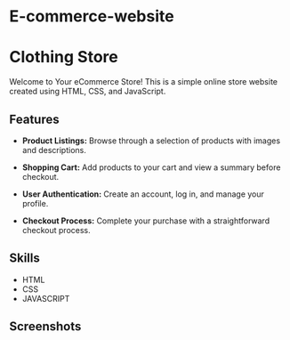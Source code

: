 # E-commerce-website

# Clothing Store

Welcome to Your eCommerce Store! This is a simple online store website created using HTML, CSS, and JavaScript.

## Features

- **Product Listings:** Browse through a selection of products with images and descriptions.

- **Shopping Cart:** Add products to your cart and view a summary before checkout.

- **User Authentication:** Create an account, log in, and manage your profile.

- **Checkout Process:** Complete your purchase with a straightforward checkout process.

## Skills
- HTML
- CSS
- JAVASCRIPT

## Screenshots



